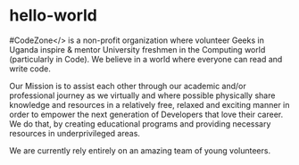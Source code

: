 # hello-world
#CodeZone</> is a non-profit organization where volunteer Geeks in Uganda inspire & mentor University freshmen in the Computing world (particularly in Code).
We believe in a world where everyone can read and write code.

Our Mission is to assist each other through our academic and/or professional journey as we virtually and where possible physically share knowledge and resources in a relatively free, relaxed and exciting manner in order to empower the next generation of Developers that love their career. We do that, by creating educational programs and providing necessary resources in underprivileged areas.

We are currently rely entirely on an amazing team of young volunteers.
